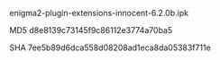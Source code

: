 enigma2-plugin-extensions-innocent-6.2.0b.ipk

MD5 d8e8139c73145f9c86112e3774a70ba5

SHA 7ee5b89d6dca558d08208ad1eca8da05383f711e
